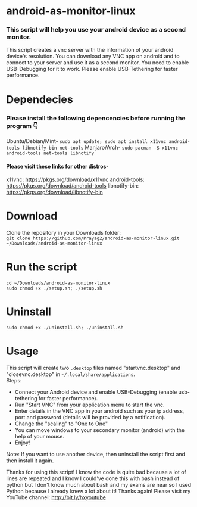 # android-as-monitor-linux  
### This script will help you use your android device as a second monitor.  
This script creates a vnc server with the information of your android device's resolution. You can download any VNC app on android and to connect to your server and use it as a second monitor. You need to enable USB-Debugging for it to work. Please enable USB-Tethering for faster performance.  
  
# Dependecies  
### Please install the following depencencies before running the program 👇  
Ubuntu/Debian/Mint- `sudo apt update; sudo apt install x11vnc android-tools libnotify-bin net-tools`
Manjaro/Arch- `sudo pacman -S x11vnc android-tools net-tools libnotify`

#### Please visit these links for other distros-  
x11vnc: https://pkgs.org/download/x11vnc
android-tools: https://pkgs.org/download/android-tools
libnotify-bin: https://pkgs.org/download/libnotify-bin

# Download
Clone the repository in your Downloads folder:  
`git clone https://github.com/Prayag2/android-as-monitor-linux.git ~/Downloads/android-as-monitor-linux`  
  
# Run the script  
`cd ~/Downloads/android-as-monitor-linux`    
`sudo chmod +x ./setup.sh; ./setup.sh`    

# Uninstall
`sudo chmod +x ./uninstall.sh; ./uninstall.sh`

# Usage
This script will create two `.desktop` files named "startvnc.desktop" and "closevnc.desktop" in `~/.local/share/applications`.  
Steps:
- Connect your Android device and enable USB-Debugging (enable usb-tethering for faster performance).
- Run "Start VNC" from your application menu to start the vnc.
- Enter details in the VNC app in your android such as your ip address, port and password (details will be provided by a notification).
- Change the "scaling" to "One to One"
- You can move windows to your secondary monitor (android) with the help of your mouse.
- Enjoy!

Note: If you want to use another device, then uninstall the script first and then install it again.

Thanks for using this script! I know the code is quite bad because a lot of lines are repeated and I know I could've done this with bash instead of python but I don't know much about bash and my exams are near so I used Python because I already knew a lot about it! Thanks again!
Please visit my YouTube channel: http://bit.ly/hxyoutube
